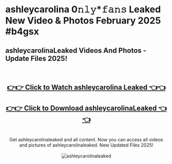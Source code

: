 # ashleycarolina 0𝚗𝚕𝚢*𝚏𝚊𝚗𝚜 Leaked New Video & Photos February 2025 #b4gsx

<h2>ashleycarolinaLeaked Videos And Photos - Update Files 2025!</h2>
<br>
<div align="center">
<h2><a href="https://mediaupload.pro?title=ashleycarolina&ref=11F" rel="nofollow">👉👉 Click to Watch ashleycarolina Leaked 👈👈</a></h2>
<h2><a href="https://mediaupload.pro?title=ashleycarolina&ref=11F" rel="nofollow">👉👉 Click to Download ashleycarolinaLeaked 👈👈</a></h2>
<br>
Get ashleycarolinaleaked and all content. Now you can access all videos and pictures of ashleycarolinaleaked. New Updated Files 2025!
<br>
<br>
<a href="https://mediaupload.pro?title=ashleycarolina&ref=11F" rel="nofollow" data-target="animated-image.originalLink"><img src="https://i.ibb.co/Gkj2r4b/banner.png" alt="ashleycarolinaleaked" style="max-width: 100%; display: inline-block;" data-target="animated-image.originalImage"></a>
</div>
<br>

